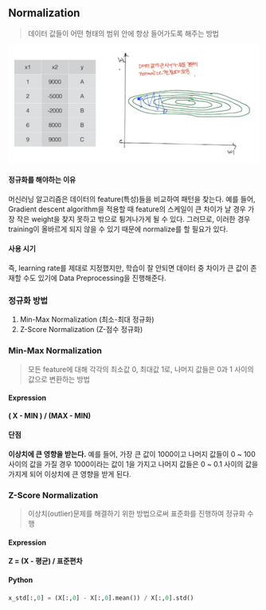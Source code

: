 ## Normalization
> 데이터 값들이 어떤 형태의 범위 안에 항상 들어가도록 해주는 방법

![data](img/data_diff.png)

#### 정규화를 해야하는 이유
머신러닝 알고리즘은 데이터의 feature(특성)들을 비교하여 패턴을 찾는다.
예를 들어, Gradient descent algorithm을 적용할 때 feature의 스케일이 큰 차이가 날 경우 가장 작은 weight을 찾지 못하고 밖으로 튕겨나가게 될 수 있다. 그러므로, 이러한 경우 training이 올바르게 되지 않을 수 있기 때문에 normalize를 할 필요가 있다. 

#### 사용 시기
즉, learning rate를 제대로 지정했지만, 학습이 잘 안되면 데이터 중 차이가 큰 값이 존재할 수도 있기에 Data Preprocessing을 진행해준다. 

### 정규화 방법
1. Min-Max Normalization (최소-최대 정규화)
2. Z-Score Normalization (Z-점수 정규화) 

### Min-Max Normalization 
> 모든 feature에 대해 각각의 최소값 0, 최대값 1로, 나머지 값들은 0과 1 사이의 값으로 변환하는 방법 

#### Expression
<strong>( X - MIN ) / (MAX - MIN)</strong>

#### 단점
<strong>이상치에 큰 영향을 받는다.</strong>
예를 들어, 가장 큰 값이 1000이고 나머지 값들이 0 ~ 100 사이의 값을 가질 경우 1000이라는 값이 1을 가지고 나머지 값들은 0 ~ 0.1 사이의 값을 가지게 되어 이상치에 큰 영향을 받게 된다. 

### Z-Score Normalization
> 이상치(outlier)문제를 해결하기 위한 방법으로써 표준화를 진행하여 정규화 수행

#### Expression
<strong>Z = (X - 평균) / 표준편차</strong>

#### Python
```python 
x_std[:,0] = (X[:,0] - X[:,0].mean()) / X[:,0].std()
```
